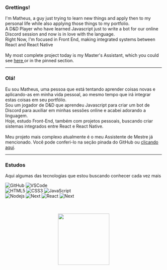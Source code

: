 ### Grettings!

I'm Matheus, a guy just trying to learn new things and apply then to my personal life while also applying those things to my portfolio.<br>
A D&D Player who have learned Javascript just to write a bot for our online Discord session and now is in love with the language.<br>
Right Now, I'm focused in Front End, making integrated systems between React and React Native
<br><br>
My most complete project today is my Master's Assistant, which you could see [here ](https://github.com/matheus-zuca/Assistente-de-Mestre-DnD-5e) or in the pinned section.

____ 
 ### Olá!

 Eu sou Matheus, uma pessoa que está tentando aprender coisas novas e aplicando-as em minha vida pessoal, ao mesmo tempo que irá integrar estas coisas em seu portfólio. <br>
 Sou um jogador de D&D que aprendeu Javascript para criar um bot de Discord para auxiliar em minhas sessões online e acabei adorando a linguagem.<br>
 Hoje, estudo Front-End, também com projetos pessoais, buscando criar sistemas integrados entre React e React Native.
 <br><br>
 Meu projeto mais complexo atualmente é o meu Assistente de Mestre já mencionado. Você pode conferi-lo na seção pinada do GitHub ou [clicando aqui](https://github.com/matheus-zuca/Assistente-de-Mestre-DnD-5e).

____ 

### Estudos

Aqui algumas das tecnologias que estou buscando conhecer cada vez mais

![GitHub](https://img.shields.io/badge/-GitHub-181717?style=for-the-badge&logo=github)
![VSCode](https://img.shields.io/badge/-VSCode-007ACC?style=for-the-badge&logo=visual-studio-code&logoColor=white)<br>
![HTML5](https://img.shields.io/badge/-HTML5-E34F26?style=for-the-badge&logo=html5&logoColor=white)
![CSS3](https://img.shields.io/badge/-CSS3-1572B6?style=for-the-badge&logo=css3)
![JavaScript](https://img.shields.io/badge/-JavaScript-yellow?style=for-the-badge&logo=javascript&logoColor=white)<br>
![Nodejs](https://img.shields.io/badge/-Nodejs-339933?style=for-the-badge&logo=Node.js&logoColor=white)
![Next](https://img.shields.io/badge/next.js-000000?style=for-the-badge&logo=nextdotjs&logoColor=white)
![React](https://img.shields.io/badge/React-20232A?style=for-the-badge&logo=react&logoColor=61DAFB)
![Next](https://img.shields.io/badge/React%20Native-000000?style=for-the-badge&logo=react&logoColor=61DAFB)
<br><br><br>

<div align="center" style="display: inline_block">
  <img align="center" height="165em" src="https://github-readme-stats.vercel.app/api/top-langs/?username=Matheus-Zuca&layout=compact&langs_count=7&theme=dracula"/></a>
</div> 
